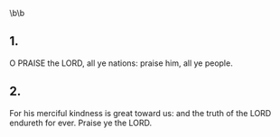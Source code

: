 \b\b
## 1.
O PRAISE the LORD, all ye nations: praise him, all ye people.
## 2.
For his merciful kindness is great toward us: and the truth of the LORD endureth for ever.  Praise ye the LORD.
